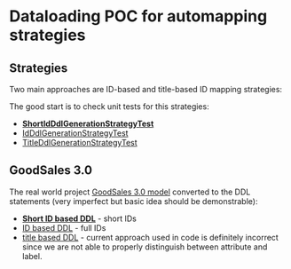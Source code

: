# Dataloading POC for automapping strategies

## Strategies
Two main approaches are ID-based and title-based ID mapping strategies:

The good start is to check unit tests for this strategies:
 * [__ShortIdDdlGenerationStrategyTest__](src/test/java/com/gooddata/dataloading/automapping/ShortIdDdlGenerationStrategyTest.java)
 * [IdDdlGenerationStrategyTest](src/test/java/com/gooddata/dataloading/automapping/IdDdlGenerationStrategyTest.java)
 * [TitleDdlGenerationStrategyTest](src/test/java/com/gooddata/dataloading/automapping/TitleDdlGenerationStrategyTest.java)


 ## GoodSales 3.0
 The real world project [GoodSales 3.0 model](src/test/resources/goodsales.json) converted to the DDL statements (very imperfect but basic idea should be
 demonstrable):
  * [__Short ID based DDL__](src/test/resources/goodsales_short_id_strategy.sql) - short IDs
  * [ID based DDL](src/test/resources/goodsales_id_strategy.sql) - full IDs
  * [title based DDL](src/test/resources/goodsales_title_strategy.sql) - current approach used in code is definitely
   incorrect since we are not able to properly distinguish between attribute and label.

